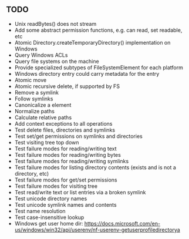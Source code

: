 
## TODO

- Unix readBytes() does not stream
- Add some abstract permission functions, e.g. can read, set readable, etc
- Atomic Directory.createTemporaryDirectory() implementation on Windows
- Query Windows ACLs
- Query file systems on the machine
- Provide specialized subtypes of FileSystemElement for each platform
- Windows directory entry could carry metadata for the entry
- Atomic move
- Atomic recursive delete, if supported by FS
- Remove a symlink
- Follow symlinks
- Canonicalize a element
- Normalize paths
- Calculate relative paths
- Add context exceptions to all operations
- Test delete files, directories and symlinks
- Test set/get permissions on symlinks and directories
- Test visiting tree top down
- Test failure modes for reading/writing text
- Test failure modes for reading/writing bytes
- Test failure modes for reading/writing symlinks
- Test failure modes for listing directory contents (exists and is not a directory, etc)
- Test failure modes for get/set permissions
- Test failure modes for visiting tree
- Test read/write text or list entries via a broken symlink
- Test unicode directory names
- Test unicode symlink names and contents
- Test name resolution
- Test case-insensitive lookup
- Windows get user home dir: https://docs.microsoft.com/en-us/windows/win32/api/userenv/nf-userenv-getuserprofiledirectorya
